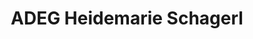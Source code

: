 ---
title: "ADEG Heidemarie Schagerl"
url: /michelbach/adeg-heidemarie-schagerl/
shop: Supermarkt
---